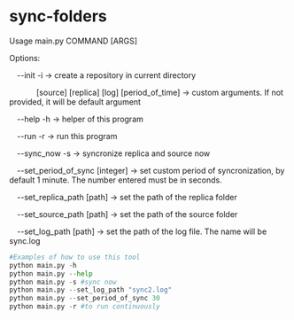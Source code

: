 # sync-folders

Usage main.py COMMAND [ARGS]

Options:

&emsp;--init -i -> create a repository in current directory

&emsp;&emsp;&emsp;&ensp;[source] [replica] [log] [period_of_time] -> custom arguments. If not provided, it will be default argument

&emsp;--help -h -> helper of this program

&emsp;--run -r -> run this program

&emsp;--sync_now -s -> syncronize replica and source now

&emsp;--set_period_of_sync [integer] -> set custom period of syncronization, by default 1 minute. The number entered must be in seconds.

&emsp;--set_replica_path [path] -> set the path of the replica folder

&emsp;--set_source_path [path] -> set the path of the source folder

&emsp;--set_log_path [path] -> set the path of the log file. The name will be sync.log

```python
#Examples of how to use this tool
python main.py -h
python main.py --help
python main.py -s #sync now
python main.py --set_log_path "sync2.log"
python main.py --set_period_of_sync 30
python main.py -r #to run continuously
```
